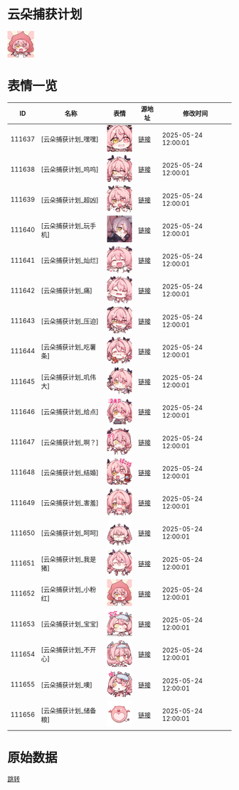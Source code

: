 # 云朵捕获计划

<img src="./cover.png" height="60" alt="cover" />

# 表情一览

|ID|名称|表情|源地址|修改时间|
|----|----|----|----|----|
|111637|[云朵捕获计划_嘿嘿]|<img src="./pic/111637_%5B云朵捕获计划_嘿嘿%5D.png" height="60" alt="嘿嘿"/>|[链接](https://i0.hdslb.com/bfs/garb/beda797b8b38412c7eedfc5f769a2a33c8d8f03e.png)|2025-05-24 12:00:01|
|111638|[云朵捕获计划_呜呜]|<img src="./pic/111638_%5B云朵捕获计划_呜呜%5D.png" height="60" alt="呜呜"/>|[链接](https://i0.hdslb.com/bfs/garb/ba4e7359c01507ccd4e8d6ad2efb6c97e37bed77.png)|2025-05-24 12:00:01|
|111639|[云朵捕获计划_超凶]|<img src="./pic/111639_%5B云朵捕获计划_超凶%5D.png" height="60" alt="超凶"/>|[链接](https://i0.hdslb.com/bfs/garb/85d6137c4d367ca0f28b79ff66793e319a23abb8.png)|2025-05-24 12:00:01|
|111640|[云朵捕获计划_玩手机]|<img src="./pic/111640_%5B云朵捕获计划_玩手机%5D.png" height="60" alt="玩手机"/>|[链接](https://i0.hdslb.com/bfs/garb/39f3f933d5e93d7e00677450c92089099d75b822.png)|2025-05-24 12:00:01|
|111641|[云朵捕获计划_灿烂]|<img src="./pic/111641_%5B云朵捕获计划_灿烂%5D.png" height="60" alt="灿烂"/>|[链接](https://i0.hdslb.com/bfs/garb/294c767baad50abd625d576a964aae05b72d19a8.png)|2025-05-24 12:00:01|
|111642|[云朵捕获计划_痛]|<img src="./pic/111642_%5B云朵捕获计划_痛%5D.png" height="60" alt="痛"/>|[链接](https://i0.hdslb.com/bfs/garb/2000fdd206796b42f4e6b20861d71bbf6073616d.png)|2025-05-24 12:00:01|
|111643|[云朵捕获计划_压迫]|<img src="./pic/111643_%5B云朵捕获计划_压迫%5D.png" height="60" alt="压迫"/>|[链接](https://i0.hdslb.com/bfs/garb/04723287e21771177bc9a6177f12837b3859ff43.png)|2025-05-24 12:00:01|
|111644|[云朵捕获计划_吃薯条]|<img src="./pic/111644_%5B云朵捕获计划_吃薯条%5D.png" height="60" alt="吃薯条"/>|[链接](https://i0.hdslb.com/bfs/garb/5f72865fc68db6529719bc56073ba5ddd8aab23d.png)|2025-05-24 12:00:01|
|111645|[云朵捕获计划_叽伟大]|<img src="./pic/111645_%5B云朵捕获计划_叽伟大%5D.png" height="60" alt="叽伟大"/>|[链接](https://i0.hdslb.com/bfs/garb/6e953ceb31a894bd8e289706bbcb896a9757d94c.png)|2025-05-24 12:00:01|
|111646|[云朵捕获计划_给点]|<img src="./pic/111646_%5B云朵捕获计划_给点%5D.png" height="60" alt="给点"/>|[链接](https://i0.hdslb.com/bfs/garb/7a48448060e1cf2e548bc3d867e82a15fc295985.png)|2025-05-24 12:00:01|
|111647|[云朵捕获计划_啊？]|<img src="./pic/111647_%5B云朵捕获计划_啊？%5D.png" height="60" alt="啊？"/>|[链接](https://i0.hdslb.com/bfs/garb/3a8b7e6265b31317ab7b056b0b949be7faac5582.png)|2025-05-24 12:00:01|
|111648|[云朵捕获计划_结婚]|<img src="./pic/111648_%5B云朵捕获计划_结婚%5D.png" height="60" alt="结婚"/>|[链接](https://i0.hdslb.com/bfs/garb/f3de6ada249761b3ef52a3d0a4226e98cdce1f84.png)|2025-05-24 12:00:01|
|111649|[云朵捕获计划_害羞]|<img src="./pic/111649_%5B云朵捕获计划_害羞%5D.png" height="60" alt="害羞"/>|[链接](https://i0.hdslb.com/bfs/garb/b2f68eb8b363253e5fc70284b867425ba9f12c7c.png)|2025-05-24 12:00:01|
|111650|[云朵捕获计划_呵呵]|<img src="./pic/111650_%5B云朵捕获计划_呵呵%5D.png" height="60" alt="呵呵"/>|[链接](https://i0.hdslb.com/bfs/garb/ab9e61f11e5116fdf30c2f96a434ad7f75f96c63.png)|2025-05-24 12:00:01|
|111651|[云朵捕获计划_我是猪]|<img src="./pic/111651_%5B云朵捕获计划_我是猪%5D.png" height="60" alt="我是猪"/>|[链接](https://i0.hdslb.com/bfs/garb/812f63877bebeb56134b46938beabcd1bdc3cdad.png)|2025-05-24 12:00:01|
|111652|[云朵捕获计划_小粉红]|<img src="./pic/111652_%5B云朵捕获计划_小粉红%5D.png" height="60" alt="小粉红"/>|[链接](https://i0.hdslb.com/bfs/garb/e975c32e6ad47e33ce968260ac1f7f32c722f292.png)|2025-05-24 12:00:01|
|111653|[云朵捕获计划_宝宝]|<img src="./pic/111653_%5B云朵捕获计划_宝宝%5D.png" height="60" alt="宝宝"/>|[链接](https://i0.hdslb.com/bfs/garb/9c8583bd647ea841eb8d544a28c83641bf0cfa8d.png)|2025-05-24 12:00:01|
|111654|[云朵捕获计划_不开心]|<img src="./pic/111654_%5B云朵捕获计划_不开心%5D.png" height="60" alt="不开心"/>|[链接](https://i0.hdslb.com/bfs/garb/8d68c01f3288eb4ea21f8918eba3507d7c07dde7.png)|2025-05-24 12:00:01|
|111655|[云朵捕获计划_噢]|<img src="./pic/111655_%5B云朵捕获计划_噢%5D.png" height="60" alt="噢"/>|[链接](https://i0.hdslb.com/bfs/garb/b2a6c61259da016fe46137f7c466b4e07bd4b951.png)|2025-05-24 12:00:01|
|111656|[云朵捕获计划_储备粮]|<img src="./pic/111656_%5B云朵捕获计划_储备粮%5D.png" height="60" alt="储备粮"/>|[链接](https://i0.hdslb.com/bfs/garb/aba16446fd0012a13f8d5d057eae846a932ae270.png)|2025-05-24 12:00:01|

# 原始数据

[跳转](./raw.json)

